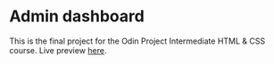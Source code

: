 # Admin dashboard

This is the final project for the Odin Project Intermediate HTML & CSS course.
Live preview <a href='https://michaeljchong.github.io/admin-dashboard/'>here</a>.